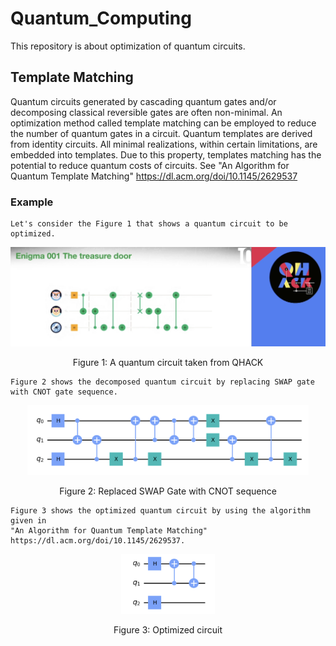 # Quantum_Computing
This repository is about optimization of quantum circuits.

## Template Matching ##
Quantum circuits generated by cascading quantum gates and/or decomposing classical reversible gates are often non-minimal. An optimization method called template matching can be employed to reduce the number of quantum gates in a circuit. Quantum templates are derived from identity circuits. All minimal realizations, within certain limitations, are embedded into templates. Due to this property, templates matching has the potential to reduce quantum costs of circuits. See "An Algorithm for Quantum Template Matching" https://dl.acm.org/doi/10.1145/2629537

### Example ###
```
Let's consider the Figure 1 that shows a quantum circuit to be optimized.
```
<p align="center">
  <img src="https://github.com/mazder/Quantum_Computing/blob/master/enigma1.png" width="700" alt="accessibility text">
</p>
<p align="center">
Figure 1: A quantum circuit taken from QHACK
</p>

```
Figure 2 shows the decomposed quantum circuit by replacing SWAP gate with CNOT gate sequence.
```

<p align="center">
  <img src="https://github.com/mazder/Quantum_Computing/blob/master/OrgCirc.png" width="450" alt="accessibility text">
</p>
<p align="center">
Figure 2: Replaced SWAP Gate with CNOT sequence
</p>

```
Figure 3 shows the optimized quantum circuit by using the algorithm given in 
"An Algorithm for Quantum Template Matching" https://dl.acm.org/doi/10.1145/2629537.
```

<p align="center">
  <img src="https://github.com/mazder/Quantum_Computing/blob/master/OptzCirc.png" width="150" alt="accessibility text">
</p>
<p align="center">
Figure 3: Optimized circuit
</p>
